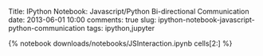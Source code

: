 Title: IPython Notebook: Javascript/Python Bi-directional Communication
date: 2013-06-01 10:00
comments: true
slug: ipython-notebook-javascript-python-communication
tags: ipython,jupyter

{% notebook downloads/notebooks/JSInteraction.ipynb cells[2:] %}